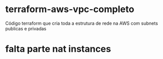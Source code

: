 # terraform-aws-vpc-completo
Código terraform que cria toda a estrutura de rede na AWS com subnets publicas e privadas


# falta parte nat instances
